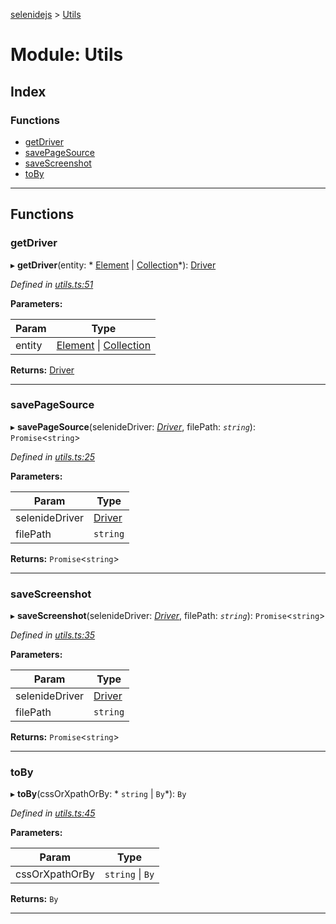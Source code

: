 [selenidejs](../README.md) > [Utils](../modules/utils.md)

# Module: Utils

## Index

### Functions

* [getDriver](utils.md#getdriver)
* [savePageSource](utils.md#savepagesource)
* [saveScreenshot](utils.md#savescreenshot)
* [toBy](utils.md#toby)

---

## Functions

<a id="getdriver"></a>

###  getDriver

▸ **getDriver**(entity: * [Element](../classes/element.md) &#124; [Collection](../classes/collection.md)*): [Driver](../classes/driver.md)

*Defined in [utils.ts:51](https://github.com/KnowledgeExpert/selenidejs/blob/master/lib/utils.ts#L51)*

**Parameters:**

| Param | Type |
| ------ | ------ |
| entity |  [Element](../classes/element.md) &#124; [Collection](../classes/collection.md)|

**Returns:** [Driver](../classes/driver.md)

___
<a id="savepagesource"></a>

###  savePageSource

▸ **savePageSource**(selenideDriver: *[Driver](../classes/driver.md)*, filePath: *`string`*): `Promise`<`string`>

*Defined in [utils.ts:25](https://github.com/KnowledgeExpert/selenidejs/blob/master/lib/utils.ts#L25)*

**Parameters:**

| Param | Type |
| ------ | ------ |
| selenideDriver | [Driver](../classes/driver.md) |
| filePath | `string` |

**Returns:** `Promise`<`string`>

___
<a id="savescreenshot"></a>

###  saveScreenshot

▸ **saveScreenshot**(selenideDriver: *[Driver](../classes/driver.md)*, filePath: *`string`*): `Promise`<`string`>

*Defined in [utils.ts:35](https://github.com/KnowledgeExpert/selenidejs/blob/master/lib/utils.ts#L35)*

**Parameters:**

| Param | Type |
| ------ | ------ |
| selenideDriver | [Driver](../classes/driver.md) |
| filePath | `string` |

**Returns:** `Promise`<`string`>

___
<a id="toby"></a>

###  toBy

▸ **toBy**(cssOrXpathOrBy: * `string` &#124; `By`*): `By`

*Defined in [utils.ts:45](https://github.com/KnowledgeExpert/selenidejs/blob/master/lib/utils.ts#L45)*

**Parameters:**

| Param | Type |
| ------ | ------ |
| cssOrXpathOrBy |  `string` &#124; `By`|

**Returns:** `By`

___


